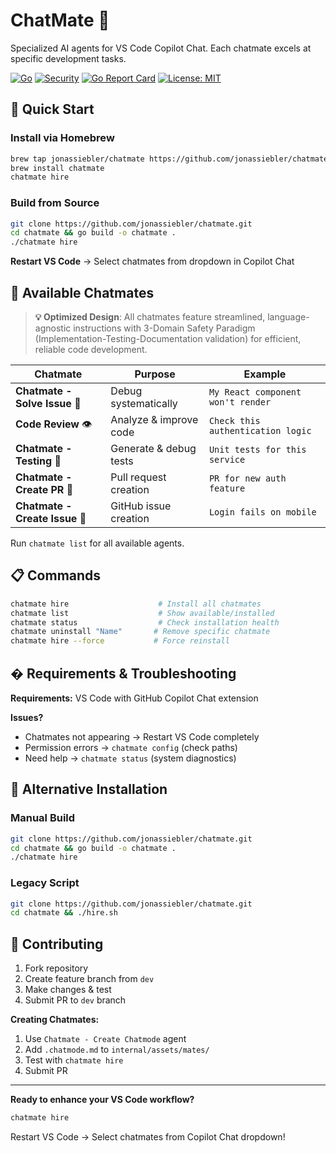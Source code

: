 # ChatMate 🤖

Specialized AI agents for VS Code Copilot Chat. Each chatmate excels at specific development tasks.

[![Go](https://github.com/jonassiebler/chatmate/actions/workflows/go.yml/badge.svg)](https://github.com/jonassiebler/chatmate/actions/workflows/go.yml)
[![Security](https://github.com/jonassiebler/chatmate/actions/workflows/security.yml/badge.svg)](https://github.com/jonassiebler/chatmate/actions/workflows/security.yml)
[![Go Report Card](https://goreportcard.com/badge/github.com/jonassiebler/chatmate)](https://goreportcard.com/report/github.com/jonassiebler/chatmate)
[![License: MIT](https://img.shields.io/badge/License-MIT-yellow.svg)](https://opensource.org/licenses/MIT)

## 🚀 Quick Start

### Install via Homebrew
```bash
brew tap jonassiebler/chatmate https://github.com/jonassiebler/chatmate.git
brew install chatmate
chatmate hire
```

### Build from Source
```bash
git clone https://github.com/jonassiebler/chatmate.git
cd chatmate && go build -o chatmate .
./chatmate hire
```

**Restart VS Code** → Select chatmates from dropdown in Copilot Chat

## 🤖 Available Chatmates

> **💡 Optimized Design**: All chatmates feature streamlined, language-agnostic instructions with 3-Domain Safety Paradigm (Implementation-Testing-Documentation validation) for efficient, reliable code development.

| Chatmate | Purpose | Example |
|----------|---------|---------|
| **Chatmate - Solve Issue** 🐛 | Debug systematically | `My React component won't render` |
| **Code Review** 👁️ | Analyze & improve code | `Check this authentication logic` |
| **Chatmate - Testing** 🧪 | Generate & debug tests | `Unit tests for this service` |
| **Chatmate - Create PR** 📝 | Pull request creation | `PR for new auth feature` |
| **Chatmate - Create Issue** 🎯 | GitHub issue creation | `Login fails on mobile` |

Run `chatmate list` for all available agents.

## 📋 Commands

```bash
chatmate hire                    # Install all chatmates
chatmate list                    # Show available/installed
chatmate status                  # Check installation health
chatmate uninstall "Name"       # Remove specific chatmate
chatmate hire --force           # Force reinstall
```

## � Requirements & Troubleshooting

**Requirements:** VS Code with GitHub Copilot Chat extension

**Issues?**
- Chatmates not appearing → Restart VS Code completely
- Permission errors → `chatmate config` (check paths)
- Need help → `chatmate status` (system diagnostics)

## 🔧 Alternative Installation

### Manual Build
```bash
git clone https://github.com/jonassiebler/chatmate.git
cd chatmate && go build -o chatmate .
./chatmate hire
```

### Legacy Script
```bash
git clone https://github.com/jonassiebler/chatmate.git
cd chatmate && ./hire.sh
```

## 🤝 Contributing

1. Fork repository
2. Create feature branch from `dev`
3. Make changes & test
4. Submit PR to `dev` branch

**Creating Chatmates:**
1. Use `Chatmate - Create Chatmode` agent
2. Add `.chatmode.md` to `internal/assets/mates/`
3. Test with `chatmate hire`
4. Submit PR

---

**Ready to enhance your VS Code workflow?**
```bash
chatmate hire
```
Restart VS Code → Select chatmates from Copilot Chat dropdown!
